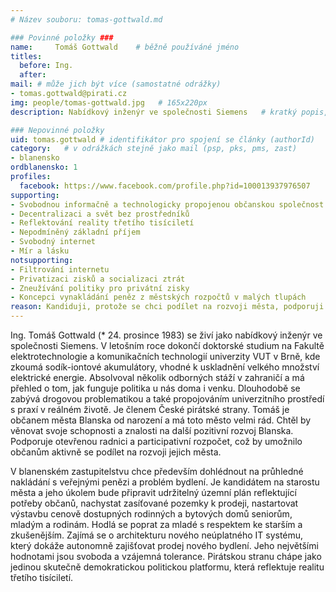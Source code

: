 ```yaml
---
# Název souboru: tomas-gottwald.md

### Povinné položky ###
name:     Tomáš Gottwald  	# běžně používáné jméno
titles:
  before: Ing. 
  after:
mail: # může jich být více (samostatné odrážky)
- tomas.gottwald@pirati.cz
img: people/tomas-gottwald.jpg   # 165x220px
description: Nabídkový inženýr ve společnosti Siemens 	# kratký popis, max 160 znaků

### Nepovinné položky
uid: tomas.gottwald # identifikátor pro spojení se články (authorId)
category: 	# v odrážkách stejně jako mail (psp, pks, pms, zast)
- blanensko
ordblanensko: 1
profiles:
  facebook: https://www.facebook.com/profile.php?id=100013937976507
supporting:
- Svobodnou informačně a technologicky propojenou občanskou společnost
- Decentralizaci a svět bez prostředníků
- Reflektování reality třetího tisíciletí
- Nepodmíněný základní příjem
- Svobodný internet
- Mír a lásku
notsupporting:
- Filtrování internetu
- Privatizaci zisků a socializaci ztrát
- Zneužívání politiky pro privátní zisky
- Koncepci vynakládání peněz z městských rozpočtů v malých tlupách
reason: Kandiduji, protože se chci podílet na rozvoji města, podporuji otevřenou radnici a participativní rozpočet.
---
```


Ing. Tomáš Gottwald (* 24. prosince 1983) se živí jako nabídkový inženýr ve společnosti Siemens. V letošním roce dokončí doktorské studium na Fakultě elektrotechnologie a komunikačních technologií univerzity VUT v Brně, kde zkoumá sodík-iontové akumulátory, vhodné k uskladnění velkého množství elektrické energie. Absolvoval několik odborných stáží v zahraničí a má přehled o tom, jak funguje politika u nás doma i venku. Dlouhodobě se zabývá drogovou problematikou a také propojováním univerzitního prostředí s praxí v reálném životě. Je členem České pirátské strany. Tomáš je občanem města Blanska od narození a má toto město velmi rád. Chtěl by věnovat svoje schopnosti a znalosti na další pozitivní rozvoj Blanska. Podporuje otevřenou radnici a participativní rozpočet, což by umožnilo občanům aktivně se podílet na rozvoji jejich města.

V blanenském zastupitelstvu chce především dohlédnout na průhledné nakládání s veřejnými penězi a problém bydlení. Je kandidátem na starostu města a jeho úkolem bude připravit udržitelný územní plán reflektující potřeby občanů, nachystat zasíťované pozemky k prodeji, nastartovat výstavbu cenově dostupných rodinných a bytových domů seniorům, mladým a rodinám. Hodlá se poprat za mladé s respektem ke starším a zkušenějším. Zajímá se o architekturu nového neúplatného IT systému, který dokáže autonomně zajišťovat prodej nového bydlení. Jeho největšími hodnotami jsou svoboda a vzájemná tolerance. Pirátskou stranu chápe jako jedinou skutečně demokratickou politickou platformu, která reflektuje realitu třetího tisíciletí.
